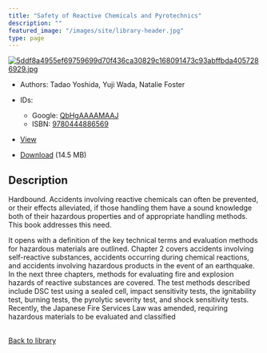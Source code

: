 ```yaml
---
title: "Safety of Reactive Chemicals and Pyrotechnics"
description: ""
featured_image: "/images/site/library-header.jpg"
type: page
---
```


<a href="https://drive.google.com/file/d/1LqrPRMfHgiaLNKPMK9pYCQRtr-mTai4S/view" target="_blank">![5ddf8a4955ef69759699d70f436ca30829c168091473c93abffbda4057286929.jpg](/images/library/5ddf8a4955ef69759699d70f436ca30829c168091473c93abffbda4057286929.jpg)</a>
* Authors: Tadao Yoshida, Yuji Wada, Natalie Foster
* IDs:
  * Google: <a href="https://books.google.com/books?id=QbHgAAAAMAAJ" target="_blank">QbHgAAAAMAAJ</a>
  * ISBN: <a href="https://www.worldcat.org/isbn/9780444886569" target="_blank">9780444886569</a>
* <a href="https://drive.google.com/file/d/1LqrPRMfHgiaLNKPMK9pYCQRtr-mTai4S/view" target="_blank">View</a>

* [Download](https://drive.google.com/uc?export=download&id=1LqrPRMfHgiaLNKPMK9pYCQRtr-mTai4S) (14.5 MB)

## Description<div>
<p>Hardbound. Accidents involving reactive chemicals can often be prevented, or their effects alleviated, if those handling them have a sound knowledge both of their hazardous properties and of appropriate handling methods. This book addresses this need. </p>
<p>It opens with a definition of the key technical terms and evaluation methods for hazardous materials are outlined. Chapter 2 covers accidents involving self-reactive substances, accidents occurring during chemical reactions, and accidents involving hazardous products in the event of an earthquake. In the next three chapters, methods for evaluating fire and explosion hazards of reactive substances are covered. The test methods described include DSC test using a sealed cell, impact sensitivity tests, the ignitability test, burning tests, the pyrolytic severity test, and shock sensitivity tests. Recently, the Japanese Fire Services Law was amended, requiring hazardous materials to be evaluated and classified</p></div>

<br />[Back to library](/library/)
